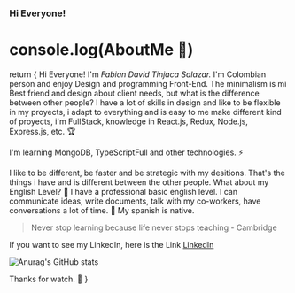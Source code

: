 ### Hi Everyone!

# console.log(AboutMe 📁)

return {
Hi Everyone! I'm _Fabian David Tinjaca Salazar._ I'm Colombian person and enjoy Design and programming Front-End. The minimalism is mi Best friend and design about client needs, but what is the difference between other people? I have a lot of skills in design and like to be flexible in my proyects, i adapt to everything and is easy to me make different kind of proyects, i'm FullStack, knowledge in React.js, Redux, Node.js, Express.js, etc. 🏆

I'm learning MongoDB, TypeScriptFull and other technologies. ⚡

I like to be different, be faster and be strategic with my desitions. That's the things i have and is different between the other people. What about my English Level? 💼 I have a professional basic english level. I can communicate ideas, write documents, talk with my co-workers, have conversations a lot of time. 🥇 My spanish is native.

>Never stop learning because life never stops teaching - Cambridge

If you want to see my LinkedIn, here is the Link [LinkedIn](https://www.linkedin.com/in/fabian-david-tinjaca-salazar-95a787254/)

![Anurag's GitHub stats](https://github-readme-stats.vercel.app/api?username=fabiangif&show_icons=true&theme=vue)

Thanks for watch. 👋
}
